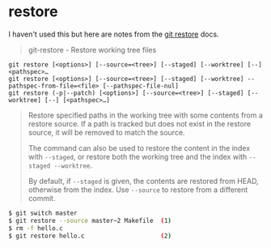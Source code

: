 # restore

I haven't used this but here are notes from the [git restore](https://git-scm.com/docs/git-restore) docs.

> git-restore - Restore working tree files

```
git restore [<options>] [--source=<tree>] [--staged] [--worktree] [--] <pathspec>…​
git restore [<options>] [--source=<tree>] [--staged] [--worktree] --pathspec-from-file=<file> [--pathspec-file-nul]
git restore (-p|--patch) [<options>] [--source=<tree>] [--staged] [--worktree] [--] [<pathspec>…​]
```

> Restore specified paths in the working tree with some contents from a restore source. If a path is tracked but does not exist in the restore source, it will be removed to match the source.
> 
> The command can also be used to restore the content in the index with `--staged`, or restore both the working tree and the index with `--staged --worktree`.
> 
> By default, if `--staged` is given, the contents are restored from HEAD, otherwise from the index. Use `--source` to restore from a different commit.

```sh
$ git switch master
$ git restore --source master~2 Makefile  (1)
$ rm -f hello.c
$ git restore hello.c                     (2)
```
